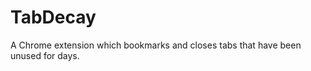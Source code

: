 TabDecay
========

A Chrome extension which bookmarks and closes tabs that have been unused for days.